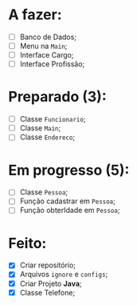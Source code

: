# A fazer:

- [ ] Banco de Dados;
- [ ] Menu na `Main`;
- [ ] Interface Cargo;
- [ ] Interface Profissão;

# Preparado (3):

- [ ] Classe `Funcionario`;
- [ ] Classe `Main`;
- [ ] Classe `Endereco`;

# Em progresso (5):

- [ ] Classe `Pessoa`;
- [ ] Função cadastrar em `Pessoa`;
- [ ] Função obterIdade em `Pessoa`;

# Feito:

- [x] Criar repositório;
- [x] Arquivos `ignore` e `configs`;
- [x] Criar Projeto **Java**;
- [x] Classe Telefone;
